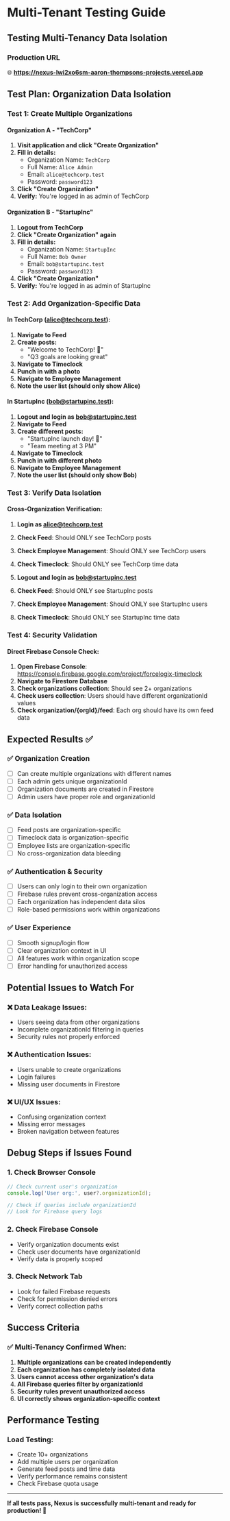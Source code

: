 # Multi-Tenant Testing Guide

## Testing Multi-Tenancy Data Isolation

### Production URL
🌐 **https://nexus-lwi2xo6sm-aaron-thompsons-projects.vercel.app**

## Test Plan: Organization Data Isolation

### Test 1: Create Multiple Organizations

#### Organization A - "TechCorp"
1. **Visit application and click "Create Organization"**
2. **Fill in details:**
   - Organization Name: `TechCorp`
   - Full Name: `Alice Admin`
   - Email: `alice@techcorp.test`
   - Password: `password123`
3. **Click "Create Organization"**
4. **Verify:** You're logged in as admin of TechCorp

#### Organization B - "StartupInc" 
1. **Logout from TechCorp**
2. **Click "Create Organization" again**
3. **Fill in details:**
   - Organization Name: `StartupInc`
   - Full Name: `Bob Owner`
   - Email: `bob@startupinc.test`
   - Password: `password123`
4. **Click "Create Organization"**
5. **Verify:** You're logged in as admin of StartupInc

### Test 2: Add Organization-Specific Data

#### In TechCorp (alice@techcorp.test):
1. **Navigate to Feed**
2. **Create posts:**
   - "Welcome to TechCorp! 🚀"
   - "Q3 goals are looking great"
3. **Navigate to Timeclock**
4. **Punch in with a photo**
5. **Navigate to Employee Management**
6. **Note the user list (should only show Alice)**

#### In StartupInc (bob@startupinc.test):
1. **Logout and login as bob@startupinc.test**
2. **Navigate to Feed**
3. **Create different posts:**
   - "StartupInc launch day! 🎉"  
   - "Team meeting at 3 PM"
4. **Navigate to Timeclock**
5. **Punch in with different photo**
6. **Navigate to Employee Management**
7. **Note the user list (should only show Bob)**

### Test 3: Verify Data Isolation

#### Cross-Organization Verification:
1. **Login as alice@techcorp.test**
2. **Check Feed**: Should ONLY see TechCorp posts
3. **Check Employee Management**: Should ONLY see TechCorp users
4. **Check Timeclock**: Should ONLY see TechCorp time data

5. **Logout and login as bob@startupinc.test**
6. **Check Feed**: Should ONLY see StartupInc posts  
7. **Check Employee Management**: Should ONLY see StartupInc users
8. **Check Timeclock**: Should ONLY see StartupInc time data

### Test 4: Security Validation

#### Direct Firebase Console Check:
1. **Open Firebase Console**: https://console.firebase.google.com/project/forcelogix-timeclock
2. **Navigate to Firestore Database**
3. **Check organizations collection**: Should see 2+ organizations
4. **Check users collection**: Users should have different organizationId values
5. **Check organization/{orgId}/feed**: Each org should have its own feed data

## Expected Results ✅

### ✅ Organization Creation
- [ ] Can create multiple organizations with different names
- [ ] Each admin gets unique organizationId
- [ ] Organization documents are created in Firestore
- [ ] Admin users have proper role and organizationId

### ✅ Data Isolation  
- [ ] Feed posts are organization-specific
- [ ] Timeclock data is organization-specific
- [ ] Employee lists are organization-specific
- [ ] No cross-organization data bleeding

### ✅ Authentication & Security
- [ ] Users can only login to their own organization
- [ ] Firebase rules prevent cross-organization access
- [ ] Each organization has independent data silos
- [ ] Role-based permissions work within organizations

### ✅ User Experience
- [ ] Smooth signup/login flow
- [ ] Clear organization context in UI
- [ ] All features work within organization scope
- [ ] Error handling for unauthorized access

## Potential Issues to Watch For

### ❌ Data Leakage Issues:
- Users seeing data from other organizations
- Incomplete organizationId filtering in queries
- Security rules not properly enforced

### ❌ Authentication Issues:
- Users unable to create organizations
- Login failures
- Missing user documents in Firestore

### ❌ UI/UX Issues:
- Confusing organization context
- Missing error messages
- Broken navigation between features

## Debug Steps if Issues Found

### 1. Check Browser Console
```javascript
// Check current user's organization
console.log('User org:', user?.organizationId);

// Check if queries include organizationId
// Look for Firebase query logs
```

### 2. Check Firebase Console
- Verify organization documents exist
- Check user documents have organizationId
- Verify data is properly scoped

### 3. Check Network Tab
- Look for failed Firebase requests
- Check for permission denied errors
- Verify correct collection paths

## Success Criteria

### ✅ Multi-Tenancy Confirmed When:
1. **Multiple organizations can be created independently**
2. **Each organization has completely isolated data**  
3. **Users cannot access other organization's data**
4. **All Firebase queries filter by organizationId**
5. **Security rules prevent unauthorized access**
6. **UI correctly shows organization-specific context**

## Performance Testing

### Load Testing:
- Create 10+ organizations
- Add multiple users per organization
- Generate feed posts and time data
- Verify performance remains consistent
- Check Firebase quota usage

---

**If all tests pass, Nexus is successfully multi-tenant and ready for production! 🚀**